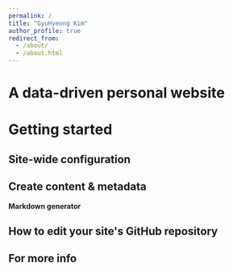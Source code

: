 ```yaml
---
permalink: /
title: "GyuHyeong Kim"
author_profile: true
redirect_from: 
  - /about/
  - /about.html
---
```


A data-driven personal website
======

Getting started
======


Site-wide configuration
------


Create content & metadata
------

**Markdown generator**



How to edit your site's GitHub repository
------




For more info
------
